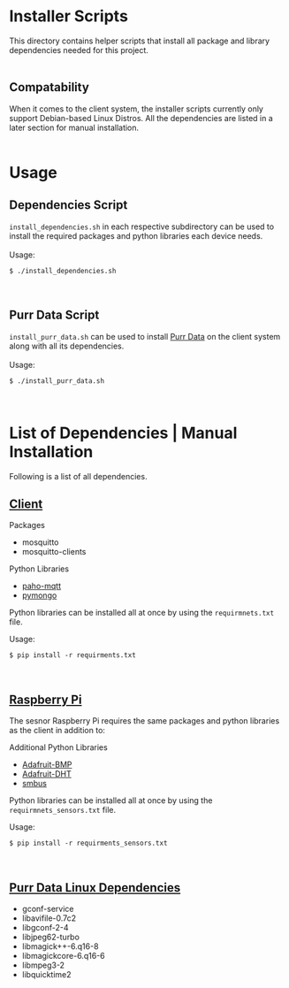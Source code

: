 # Installer Scripts

This directory contains helper scripts that install all package and library dependencies needed for this project.<br/><br/>

## Compatability
When it comes to the client system, the installer scripts currently only support Debian-based Linux Distros. All the dependencies are listed in a later section for manual installation.<br/><br/>

# Usage
## Dependencies Script
`install_dependencies.sh` in each respective subdirectory can be used to install the required packages and python libraries each device needs.<br/><br/>
Usage:
```shell
$ ./install_dependencies.sh
```
<br/>

## Purr Data Script
`install_purr_data.sh` can be used to install <a href="https://agraef.github.io/purr-data/">Purr Data</a> on the client system along with all its dependencies.<br/><br/>
Usage:
```shell
$ ./install_purr_data.sh
```
<br/>

# List of Dependencies | Manual Installation
Following is a list of all dependencies.
<br/>

## <u>Client</u>

Packages  
* mosquitto
* mosquitto-clients

Python Libraries
* <a href="https://pypi.org/project/paho-mqtt/">paho-mqtt</a>
* <a href="https://pypi.org/project/pymongo/">pymongo</a>

Python libraries can be installed all at once by using the `requirmnets.txt` file.

Usage:
```shell
$ pip install -r requirments.txt
```
<br/>

## <u>Raspberry Pi</u>
The sesnor Raspberry Pi requires the same packages and python libraries as the client in addition to:
<br/>

Additional Python Libraries
* <a href="https://pypi.org/project/Adafruit-BMP/">Adafruit-BMP</a>
* <a href="https://pypi.org/project/Adafruit-DHT/">Adafruit-DHT</a>
* <a href="https://pypi.org/project/smbus/">smbus</a>

Python libraries can be installed all at once by using the `requirmnets_sensors.txt` file.

Usage:
```shell
$ pip install -r requirments_sensors.txt
```
<br/>

## <u>Purr Data Linux Dependencies</u>
* gconf-service
* libavifile-0.7c2
* libgconf-2-4
* libjpeg62-turbo
* libmagick++-6.q16-8
* libmagickcore-6.q16-6
* libmpeg3-2
* libquicktime2
